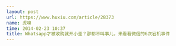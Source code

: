 ```yaml
---
layout: post
url: https://www.huxiu.com/article/28373
name: 虎嗅
time: 2014-02-23 10:37
title: Whatsapp才被收购就开小差？那都不叫事儿，来看看微信的6次宕机事件
---
```


